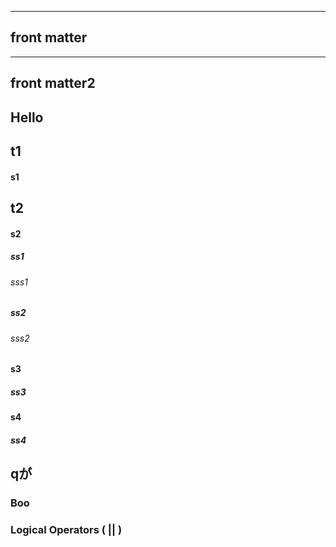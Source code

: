 

---
front matter
---
---
front matter2
---
Hello
-----
## t1
#### s1

## t2
#### s2

##### ss1
###### sss1
##### ss2
###### sss2

#### s3
##### ss3

#### s4
##### ss4

## qが

### Boo

### Logical Operators ( || )
